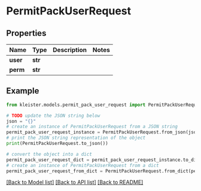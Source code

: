 # PermitPackUserRequest


## Properties

Name | Type | Description | Notes
------------ | ------------- | ------------- | -------------
**user** | **str** |  | 
**perm** | **str** |  | 

## Example

```python
from kleister.models.permit_pack_user_request import PermitPackUserRequest

# TODO update the JSON string below
json = "{}"
# create an instance of PermitPackUserRequest from a JSON string
permit_pack_user_request_instance = PermitPackUserRequest.from_json(json)
# print the JSON string representation of the object
print(PermitPackUserRequest.to_json())

# convert the object into a dict
permit_pack_user_request_dict = permit_pack_user_request_instance.to_dict()
# create an instance of PermitPackUserRequest from a dict
permit_pack_user_request_from_dict = PermitPackUserRequest.from_dict(permit_pack_user_request_dict)
```
[[Back to Model list]](../README.md#documentation-for-models) [[Back to API list]](../README.md#documentation-for-api-endpoints) [[Back to README]](../README.md)


